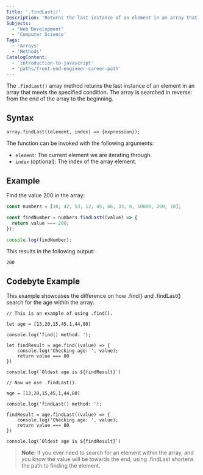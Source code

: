 ```yaml
---
Title: '.findLast()'
Description: 'Returns the last instance of an element in an array that meets the specified condition.'
Subjects:
  - 'Web Development'
  - 'Computer Science'
Tags:
  - 'Arrays'
  - 'Methods'
CatalogContent:
  - 'introduction-to-javascript'
  - 'paths/front-end-engineer-career-path'
---
```


The `.findLast()` array method returns the last instance of an element in an array that meets the specified condition. The array is searched in reverse: from the end of the array to the beginning.

## Syntax

```pseudo
array.findLast((element, index) => {expression});
```

The function can be invoked with the following arguments:

- `element`: The current element we are iterating through.
- `index` (optional): The index of the array element.

## Example

Find the value 200 in the array:

```js
const numbers = [10, 42, 53, 12, 45, 66, 33, 6, 10000, 200, 10];

const findNumber = numbers.findLast((value) => {
  return value === 200;
});

console.log(findNumber);
```

This results in the following output:

```shell
200
```

## Codebyte Example

This example showcases the difference on how .find() and .findLast() search for the age within the array.

```codebyte/js
// This is an example of using .find().

let age = [13,20,15,45,1,44,80]

console.log('find() method: ');

let findResult = age.find((value) => {
    console.log('Checking age: ', value);
    return value === 80
})

console.log(`Oldest age is ${findResult}`)

// Now we use .findLast().

age = [13,20,15,45,1,44,80]

console.log('findLast() method: ');

findResult = age.findLast((value) => {
    console.log('Checking age: ', value);
    return value === 80
})

console.log(`Oldest age is ${findResult}`)

```

> **Note:** If you ever need to search for an element within the array, and you know the value will be towards the end, using .findLast shortens the path to finding the element.

